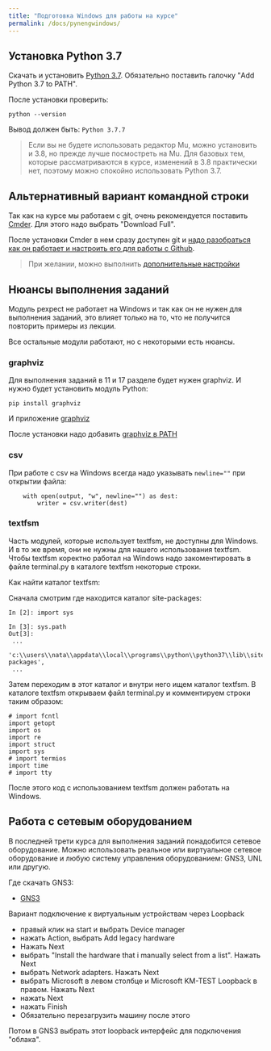 ```yaml
---
title: "Подготовка Windows для работы на курсе"
permalink: /docs/pynengwindows/
---
```


## Установка Python 3.7

Скачать и установить [Python 3.7](https://www.python.org/downloads/release/python-377/).
Обязательно поставить галочку "Add Python 3.7 to PATH".

После установки проверить:
```
python --version
```

Вывод должен быть: `Python 3.7.7`

> Если вы не будете использовать редактор Mu, можно установить и 3.8, но прежде
> лучше посмостреть на Mu. Для базовых тем, которые рассматриваются в курсе,
> изменений в 3.8 практически нет, поэтому можно спокойно использовать Python 3.7.

## Альтернативный вариант командной строки

Так как на курсе мы работаем с git, очень рекомендуется поставить [Cmder](https://cmder.net/).
Для этого надо выбрать "Download Full".

После установки Cmder в нем сразу доступен git и 
[надо разобраться как он работает и настроить его для работы с Github](https://pyneng.github.io/docs/git-github-course/).

> При желании, можно выполнить [дополнительные настройки](https://medium.com/@alif50/how-to-install-cmder-and-make-it-amazing-c8765e591de5)

## Нюансы выполнения заданий

Модуль pexpect не работает на Windows и так как он не нужен для выполнения заданий,
это влияет только на то, что не получится повторить примеры из лекции.

Все остальные модули работают, но с некоторыми есть нюансы.

### graphviz

Для выполнения заданий в 11 и 17 разделе будет нужен graphviz.
И нужно будет установить модуль Python:
```
pip install graphviz
```

И приложение [graphviz](https://graphviz.gitlab.io/_pages/Download/Download_windows.html)

После установки надо добавить [graphviz в PATH](https://bobswift.atlassian.net/wiki/spaces/GVIZ/pages/131924165/Graphviz+installation)

### csv

При работе с csv на Windows всегда надо указывать `newline=""` при открытии файла:
```
    with open(output, "w", newline="") as dest:
        writer = csv.writer(dest)
```

### textfsm

Часть модулей, которые использует textfsm, не доступны для Windows.
И в то же время, они не нужны для нашего использования textfsm. 
Чтобы textfsm коректно работал на Windows надо закоментировать
в файле terminal.py в каталоге textfsm некоторые строки.

Как найти каталог textfsm:

Сначала смотрим где находится каталог site-packages:
```
In [2]: import sys

In [3]: sys.path
Out[3]:
 ...
 'c:\\users\\nata\\appdata\\local\\programs\\python\\python37\\lib\\site-packages',
 ...
```

Затем переходим в этот каталог и внутри него ищем каталог textfsm.
В каталоге textfsm открываем файл terminal.py и комментируем строки таким образом:
```
# import fcntl
import getopt
import os
import re
import struct
import sys
# import termios
import time
# import tty
```

После этого код с использованием textfsm должен работать на Windows.

## Работа с сетевым оборудованием

В последней трети курса для выполнения заданий понадобится сетевое оборудование.
Можно использовать реальное или виртуальное сетевое оборудование и любую систему
управления оборудованием: GNS3, UNL или другую.

Где скачать GNS3:

* [GNS3](https://github.com/GNS3/gns3-gui/releases)

Вариант подключение к виртуальным устройствам через Loopback

* правый клик на start и выбрать Device manager
* нажать Action, выбрать Add legacy hardware
* Нажать Next
* выбрать "Install the hardware that i manually select from a list". Нажать Next
* выбрать Network adapters. Нажать Next
* выбрать Microsoft в левом столбце и Microsoft KM-TEST Loopback в правом. Нажать Next
* нажать Next
* нажать Finish
* Обязательно перезагрузить машину после этого

Потом в GNS3 выбрать этот loopback интерфейс для подключения "облака".

